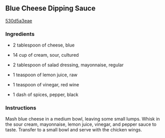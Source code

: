 ## Blue Cheese Dipping Sauce

[530d5a3eae](http://www.food.com/recipe/blue-cheese-dipping-sauce-293221)

### Ingredients

 - 2 tablespoon of cheese, blue

 - 14 cup of cream, sour, cultured

 - 2 tablespoon of salad dressing, mayonnaise, regular

 - 1 teaspoon of lemon juice, raw

 - 1 teaspoon of vinegar, red wine

 - 1 dash of spices, pepper, black

### Instructions

Mash blue cheese in a medium bowl, leaving some small lumps. Whisk in the sour cream, mayonnaise, lemon juice, vinegar, and pepper sauce to taste. Transfer to a small bowl and serve with the chicken wings.